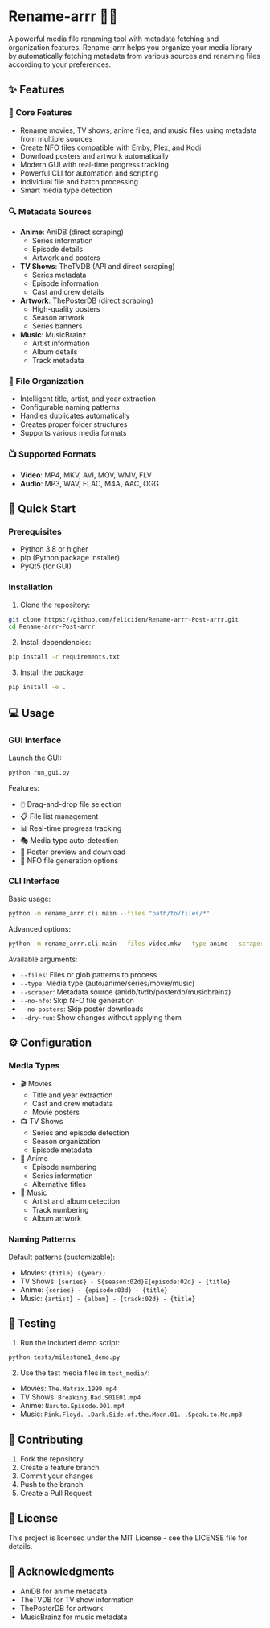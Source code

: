 # Rename-arrr 🏴‍☠️

A powerful media file renaming tool with metadata fetching and organization features. Rename-arrr helps you organize your media library by automatically fetching metadata from various sources and renaming files according to your preferences.

## ✨ Features

### 🎯 Core Features
- Rename movies, TV shows, anime files, and music files using metadata from multiple sources
- Create NFO files compatible with Emby, Plex, and Kodi
- Download posters and artwork automatically
- Modern GUI with real-time progress tracking
- Powerful CLI for automation and scripting
- Individual file and batch processing
- Smart media type detection

### 🔍 Metadata Sources
- **Anime**: AniDB (direct scraping)
  - Series information
  - Episode details
  - Artwork and posters
- **TV Shows**: TheTVDB (API and direct scraping)
  - Series metadata
  - Episode information
  - Cast and crew details
- **Artwork**: ThePosterDB (direct scraping)
  - High-quality posters
  - Season artwork
  - Series banners
- **Music**: MusicBrainz
  - Artist information
  - Album details
  - Track metadata

### 📁 File Organization
- Intelligent title, artist, and year extraction
- Configurable naming patterns
- Handles duplicates automatically
- Creates proper folder structures
- Supports various media formats

### 📺 Supported Formats
- **Video**: MP4, MKV, AVI, MOV, WMV, FLV
- **Audio**: MP3, WAV, FLAC, M4A, AAC, OGG

## 🚀 Quick Start

### Prerequisites
- Python 3.8 or higher
- pip (Python package installer)
- PyQt5 (for GUI)

### Installation

1. Clone the repository:
```bash
git clone https://github.com/feliciien/Rename-arrr-Post-arrr.git
cd Rename-arrr-Post-arrr
```

2. Install dependencies:
```bash
pip install -r requirements.txt
```

3. Install the package:
```bash
pip install -e .
```

## 💻 Usage

### GUI Interface

Launch the GUI:
```bash
python run_gui.py
```

Features:
- 🖱️ Drag-and-drop file selection
- 📋 File list management
- 📊 Real-time progress tracking
- 🎭 Media type auto-detection
- 🎨 Poster preview and download
- 📝 NFO file generation options

### CLI Interface

Basic usage:
```bash
python -m rename_arrr.cli.main --files "path/to/files/*"
```

Advanced options:
```bash
python -m rename_arrr.cli.main --files video.mkv --type anime --scraper anidb --no-nfo --no-posters
```

Available arguments:
- `--files`: Files or glob patterns to process
- `--type`: Media type (auto/anime/series/movie/music)
- `--scraper`: Metadata source (anidb/tvdb/posterdb/musicbrainz)
- `--no-nfo`: Skip NFO file generation
- `--no-posters`: Skip poster downloads
- `--dry-run`: Show changes without applying them

## ⚙️ Configuration

### Media Types
- 🎬 Movies
  - Title and year extraction
  - Cast and crew metadata
  - Movie posters
- 📺 TV Shows
  - Series and episode detection
  - Season organization
  - Episode metadata
- 🎌 Anime
  - Episode numbering
  - Series information
  - Alternative titles
- 🎵 Music
  - Artist and album detection
  - Track numbering
  - Album artwork

### Naming Patterns
Default patterns (customizable):
- Movies: `{title} ({year})`
- TV Shows: `{series} - S{season:02d}E{episode:02d} - {title}`
- Anime: `{series} - {episode:03d} - {title}`
- Music: `{artist} - {album} - {track:02d} - {title}`

## 🧪 Testing

1. Run the included demo script:
```bash
python tests/milestone1_demo.py
```

2. Use the test media files in `test_media/`:
- Movies: `The.Matrix.1999.mp4`
- TV Shows: `Breaking.Bad.S01E01.mp4`
- Anime: `Naruto.Episode.001.mp4`
- Music: `Pink.Floyd.-.Dark.Side.of.the.Moon.01.-.Speak.to.Me.mp3`

## 📝 Contributing

1. Fork the repository
2. Create a feature branch
3. Commit your changes
4. Push to the branch
5. Create a Pull Request

## 📄 License

This project is licensed under the MIT License - see the LICENSE file for details.

## 🙏 Acknowledgments

- AniDB for anime metadata
- TheTVDB for TV show information
- ThePosterDB for artwork
- MusicBrainz for music metadata

